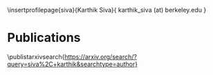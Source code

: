 \insertprofilepage{siva}{Karthik Siva}{ karthik_siva (at) berkeley.edu }

# Publications

\publistarxivsearch{https://arxiv.org/search/?query=siva%2C+karthik&searchtype=author}